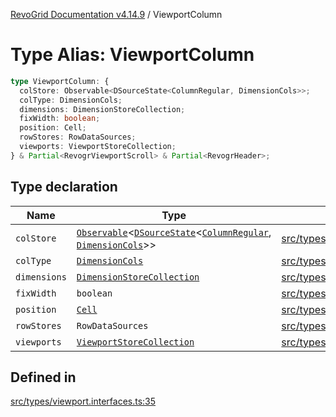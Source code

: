 [RevoGrid Documentation v4.14.9](README.md) / ViewportColumn

# Type Alias: ViewportColumn

```ts
type ViewportColumn: {
  colStore: Observable<DSourceState<ColumnRegular, DimensionCols>>;
  colType: DimensionCols;
  dimensions: DimensionStoreCollection;
  fixWidth: boolean;
  position: Cell;
  rowStores: RowDataSources;
  viewports: ViewportStoreCollection;
} & Partial<RevogrViewportScroll> & Partial<RevogrHeader>;
```

## Type declaration

| Name | Type | Defined in |
| ------ | ------ | ------ |
| `colStore` | [`Observable`](TypeAlias.Observable.md)\<[`DSourceState`](TypeAlias.DSourceState.md)\<[`ColumnRegular`](Interface.ColumnRegular.md), [`DimensionCols`](TypeAlias.DimensionCols.md)\>\> | [src/types/viewport.interfaces.ts:45](https://github.com/revolist/revogrid/blob/6c3c52a081bcade371a3f5576e4e5805c6bbce5c/src/types/viewport.interfaces.ts#L45) |
| `colType` | [`DimensionCols`](TypeAlias.DimensionCols.md) | [src/types/viewport.interfaces.ts:36](https://github.com/revolist/revogrid/blob/6c3c52a081bcade371a3f5576e4e5805c6bbce5c/src/types/viewport.interfaces.ts#L36) |
| `dimensions` | [`DimensionStoreCollection`](TypeAlias.DimensionStoreCollection.md) | [src/types/viewport.interfaces.ts:42](https://github.com/revolist/revogrid/blob/6c3c52a081bcade371a3f5576e4e5805c6bbce5c/src/types/viewport.interfaces.ts#L42) |
| `fixWidth` | `boolean` | [src/types/viewport.interfaces.ts:39](https://github.com/revolist/revogrid/blob/6c3c52a081bcade371a3f5576e4e5805c6bbce5c/src/types/viewport.interfaces.ts#L39) |
| `position` | [`Cell`](Interface.Cell.md) | [src/types/viewport.interfaces.ts:37](https://github.com/revolist/revogrid/blob/6c3c52a081bcade371a3f5576e4e5805c6bbce5c/src/types/viewport.interfaces.ts#L37) |
| `rowStores` | `RowDataSources` | [src/types/viewport.interfaces.ts:44](https://github.com/revolist/revogrid/blob/6c3c52a081bcade371a3f5576e4e5805c6bbce5c/src/types/viewport.interfaces.ts#L44) |
| `viewports` | [`ViewportStoreCollection`](TypeAlias.ViewportStoreCollection.md) | [src/types/viewport.interfaces.ts:41](https://github.com/revolist/revogrid/blob/6c3c52a081bcade371a3f5576e4e5805c6bbce5c/src/types/viewport.interfaces.ts#L41) |

## Defined in

[src/types/viewport.interfaces.ts:35](https://github.com/revolist/revogrid/blob/6c3c52a081bcade371a3f5576e4e5805c6bbce5c/src/types/viewport.interfaces.ts#L35)
